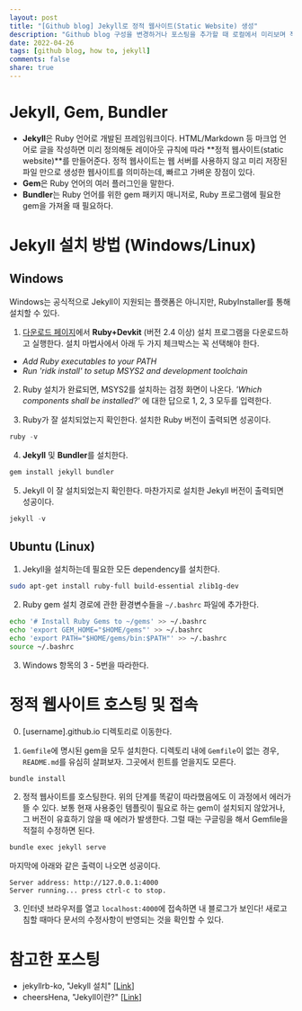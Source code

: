 ```yaml
---
layout: post
title: "[Github blog] Jekyll로 정적 웹사이트(Static Website) 생성"
description: "Github blog 구성을 변경하거나 포스팅을 추가할 때 로컬에서 미리보며 작업하는 방법 소개"
date: 2022-04-26
tags: [github blog, how to, jekyll]
comments: false
share: true
---
```


# Jekyll, Gem, Bundler
- **Jekyll**은 Ruby 언어로 개발된 프레임워크이다. HTML/Markdown 등 마크업 언어로 글을 작성하면 미리 정의해둔 레이아웃 규칙에 따라 **정적 웹사이트(static website)**를 만들어준다. 정적 웹사이트는 웹 서버를 사용하지 않고 미리 저장된 파일 만으로 생성한 웹사이트를 의미하는데, 빠르고 가벼운 장점이 있다. 
- **Gem**은 Ruby 언어의 여러 플러그인을 말한다. 
- **Bundler**는 Ruby 언어를 위한 gem 패키지 매니저로, Ruby 프로그램에 필요한 gem을 가져올 때 필요하다.


# Jekyll 설치 방법 (Windows/Linux)
## Windows
Windows는 공식적으로 Jekyll이 지원되는 플랫폼은 아니지만, RubyInstaller를 통해 설치할 수 있다. 

1. [다운로드 페이지](https://rubyinstaller.org/downloads/)에서 **Ruby+Devkit** (버전 2.4 이상) 설치 프로그램을 다운로드하고 실행한다. 설치 마법사에서 아래 두 가지 체크박스는 꼭 선택해야 한다.   
  - _Add Ruby executables to your PATH_  
  - _Run 'ridk install' to setup MSYS2 and development toolchain_ 

2. Ruby 설치가 완료되면, MSYS2를 설치하는 검정 화면이 나온다. _'Which components shall be installed?'_ 에 대한 답으로 1, 2, 3 모두를 입력한다. 

3. Ruby가 잘 설치되었는지 확인한다. 설치한 Ruby 버전이 출력되면 성공이다. 
```powershell
ruby -v
```

4. **Jekyll** 및 **Bundler**를 설치한다.
```powershell
gem install jekyll bundler
```

5. Jekyll 이 잘 설치되었는지 확인한다. 마찬가지로 설치한 Jekyll 버전이 출력되면 성공이다. 
```powershell
jekyll -v
```

## Ubuntu (Linux)
1. Jekyll을 설치하는데 필요한 모든 dependency를 설치한다. 
```bash
sudo apt-get install ruby-full build-essential zlib1g-dev
```

2. Ruby gem 설치 경로에 관한 환경변수들을 `~/.bashrc` 파일에 추가한다.
```bash
echo '# Install Ruby Gems to ~/gems' >> ~/.bashrc
echo 'export GEM_HOME="$HOME/gems"' >> ~/.bashrc
echo 'export PATH="$HOME/gems/bin:$PATH"' >> ~/.bashrc
source ~/.bashrc
```

3. Windows 항목의 3 - 5번을 따라한다. 

# 정적 웹사이트 호스팅 및 접속
0. [username].github.io 디렉토리로 이동한다.

1. `Gemfile`에 명시된 gem을 모두 설치한다. 디렉토리 내에 `Gemfile`이 없는 경우, `README.md`를 유심히 살펴보자. 그곳에서 힌트를 얻을지도 모른다.
```bash
bundle install
```

2. 정적 웹사이트를 호스팅한다. 위의 단계를 똑같이 따라했음에도 이 과정에서 에러가 뜰 수 있다. 보통 현재 사용중인 템플릿이 필요로 하는 gem이 설치되지 않았거나, 그 버전이 유효하기 않을 때 에러가 발생한다. 그럴 때는 구글링을 해서 Gemfile을 적절히 수정하면 된다. 
```bash
bundle exec jekyll serve 
```   
마지막에 아래와 같은 출력이 나오면 성공이다.
```
Server address: http://127.0.0.1:4000
Server running... press ctrl-c to stop.
```

3. 인터넷 브라우저를 열고 `localhost:4000`에 접속하면 내 블로그가 보인다! 새로고침할 때마다 문서의 수정사항이 반영되는 것을 확인할 수 있다.  

# 참고한 포스팅
- jekyllrb-ko, "Jekyll 설치" [[Link](http://jekyllrb-ko.github.io/docs/installation)]
- cheersHena, "Jekyll이란?" [[Link](https://cheershennah.tistory.com/214)]